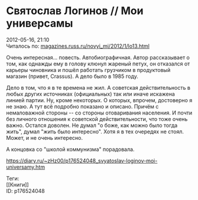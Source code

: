 Святослав Логинов // Мои универсамы
====================================

   
 2012-05-16, 21:10   
  Читалось по:  [magazines.russ.ru/novyi\_mi/2012/1/lo13.html](http://magazines.russ.ru/novyi_mi/2012/1/lo13.html)    
   
 Очень интересная... повесть. Автобиографичная. Автор рассказывает о том, как однажды ему в голову клюнул жареный петух, он отказался от карьеры чиновника и пошёл работать грузчиком в продуктовый магазин (привет, Crassus). А дело было в 1985 году.   
   
 Дело в том, что я в те времена не жил. А советская действительность в любых других источниках (официальных) так или иначе искажена линией партии. Ну, кроме некоторых. О которых, впрочем, достоверно я не знаю. А тут всё подробно показано и описано. Причём с немаловажной стороны -- со стороны отоваривания населения. И почти без личного отношения к советской действительности, что тоже очень важно. Остался доволен. Не думал "о боже, как можно было тогда жить", думал "жить было интересно". Хотя я в тех очередях не стоял. Может, и не очень интересно.   
   
 А концовка со "школой коммунизма" порадовала.   
    
 <https://diary.ru/~zHz00/p176524048_svyatoslav-loginov-moi-universamy.htm>   
   
 Теги:   
 [[Книги]]   
 ID: p176524048